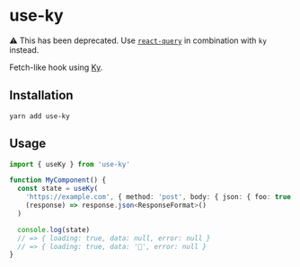 # use-ky

⚠️ This has been deprecated. Use [`react-query`](https://react-query.tanstack.com/) in combination with `ky` instead.

Fetch-like hook using [Ky](https://github.com/sindresorhus/ky).

## Installation

```
yarn add use-ky
```

## Usage

```typescript
import { useKy } from 'use-ky'

function MyComponent() {
  const state = useKy(
    'https://example.com', { method: 'post', body: { json: { foo: true } } },
    (response) => response.json<ResponseFormat>()
  )

  console.log(state)
  // => { loading: true, data: null, error: null }
  // => { loading: true, data: '🦄', error: null }
}
```

